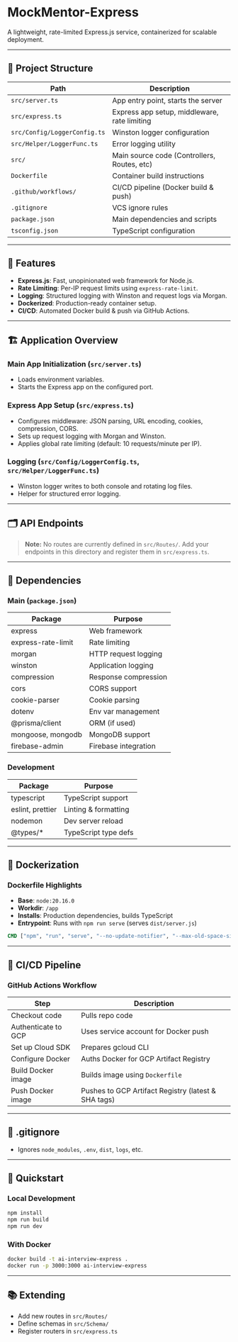 # MockMentor-Express

A lightweight, rate-limited Express.js service, containerized for scalable deployment.

---

## 📁 Project Structure

| Path                        | Description                                 |
|-----------------------------|---------------------------------------------|
| `src/server.ts`             | App entry point, starts the server          |
| `src/express.ts`            | Express app setup, middleware, rate limiting|
| `src/Config/LoggerConfig.ts`| Winston logger configuration                |
| `src/Helper/LoggerFunc.ts`  | Error logging utility                       |
| `src/`                      | Main source code (Controllers, Routes, etc) |
| `Dockerfile`                | Container build instructions                |
| `.github/workflows/`        | CI/CD pipeline (Docker build & push)        |
| `.gitignore`                | VCS ignore rules                            |
| `package.json`              | Main dependencies and scripts               |
| `tsconfig.json`             | TypeScript configuration                    |

---

## 🚀 Features

- **Express.js**: Fast, unopinionated web framework for Node.js.
- **Rate Limiting**: Per-IP request limits using `express-rate-limit`.
- **Logging**: Structured logging with Winston and request logs via Morgan.
- **Dockerized**: Production-ready container setup.
- **CI/CD**: Automated Docker build & push via GitHub Actions.

---

## 🏗️ Application Overview

### Main App Initialization (`src/server.ts`)

- Loads environment variables.
- Starts the Express app on the configured port.

### Express App Setup (`src/express.ts`)

- Configures middleware: JSON parsing, URL encoding, cookies, compression, CORS.
- Sets up request logging with Morgan and Winston.
- Applies global rate limiting (default: 10 requests/minute per IP).

### Logging (`src/Config/LoggerConfig.ts`, `src/Helper/LoggerFunc.ts`)

- Winston logger writes to both console and rotating log files.
- Helper for structured error logging.

---

## 🗂️ API Endpoints

> **Note:** No routes are currently defined in `src/Routes/`. Add your endpoints in this directory and register them in `src/express.ts`.

---

## 🧩 Dependencies

### Main (`package.json`)

| Package            | Purpose                |
|--------------------|------------------------|
| express            | Web framework          |
| express-rate-limit | Rate limiting          |
| morgan             | HTTP request logging   |
| winston            | Application logging    |
| compression        | Response compression   |
| cors               | CORS support           |
| cookie-parser      | Cookie parsing         |
| dotenv             | Env var management     |
| @prisma/client     | ORM (if used)          |
| mongoose, mongodb  | MongoDB support        |
| firebase-admin     | Firebase integration   |

### Development

| Package         | Purpose                |
|-----------------|------------------------|
| typescript      | TypeScript support     |
| eslint, prettier| Linting & formatting   |
| nodemon         | Dev server reload      |
| @types/*        | TypeScript type defs   |

---

## 🐳 Dockerization

### Dockerfile Highlights

- **Base**: `node:20.16.0`
- **Workdir**: `/app`
- **Installs**: Production dependencies, builds TypeScript
- **Entrypoint**: Runs with `npm run serve` (serves `dist/server.js`)

```dockerfile
CMD ["npm", "run", "serve", "--no-update-notifier", "--max-old-space-size=50"]
```

---

## 🔄 CI/CD Pipeline

### GitHub Actions Workflow

| Step                        | Description                                  |
|-----------------------------|----------------------------------------------|
| Checkout code               | Pulls repo code                              |
| Authenticate to GCP         | Uses service account for Docker push         |
| Set up Cloud SDK            | Prepares gcloud CLI                          |
| Configure Docker            | Auths Docker for GCP Artifact Registry       |
| Build Docker image          | Builds image using `Dockerfile`              |
| Push Docker image           | Pushes to GCP Artifact Registry (latest & SHA tags) |

---

## 📝 .gitignore

- Ignores `node_modules`, `.env`, `dist`, `logs`, etc.

---

## 🏁 Quickstart

### Local Development

```bash
npm install
npm run build
npm run dev
```

### With Docker

```bash
docker build -t ai-interview-express .
docker run -p 3000:3000 ai-interview-express
```

---

## 📚 Extending

- Add new routes in `src/Routes/`
- Define schemas in `src/Schema/`
- Register routers in `src/express.ts`
